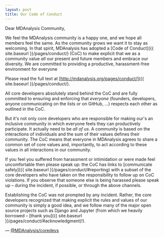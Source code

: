 ```yaml
---
layout: post
title: Our Code of Conduct
---
```



Dear MDAnalysis Community,

We feel the MDAnalysis community is a happy one, and we hope all members
feel the same. As the community grows we want it to stay as welcoming.
In that spirit, MDAnalysis has adopted a
[Code of Conduct]({{ site.baseurl }}/pages/conduct/) (CoC) to make
explicit that we as a community value *all* our present and future
members and embrace our diversity. We are committed to providing a
productive, harassment-free environment for everyone

Please read the full text at
[http://mdanalysis.org/pages/conduct/]({{ site.baseurl }}/pages/conduct/).

All core developers absolutely stand behind the CoC and are fully
committed to ensuring and enforcing that *everyone* (founders,
developers, anyone communicating on the lists or on GitHub, ...)
respects each other as outlined in the CoC.

But it's not only core developers who are responsible for making our's
an inclusive community in which everyone feels they can productively
participate. It actually need to be *all of us*. A community is based on
the interactions of individuals and the sum of their values defines
their community. The CoC means that everyone in MDAnalysis agrees to
share a common set of core values and, importantly, to act according
to these values in all interactions in our community.

If you feel you suffered from harassment or intimidation or were made
feel uncomfortable then please speak up: the CoC has links to
[communicate safely]({{ site.baseurl }}/pages/conduct/#reporting) with a
subset of the core developers who have taken on the responsibility to
follow up on CoC violations. If you observe that someone else is being
harassed please speak up – during the incident, if possible, or
through the above channels.

Establishing the CoC was not prompted by any incident. Rather, the
core developers recognized that making explicit the rules and values
of our community is simply a good idea, and we follow many of the
major open source projects such as Django and Jupyter (from which we
heavily borrowed –
[thank you]({{ site.baseurl }}/pages/conduct/#acknowledgment)!).

— [@MDAnalysis/coredevs](https://github.com/orgs/MDAnalysis/teams/coredevs)
